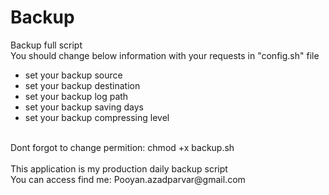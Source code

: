 # Backup
Backup full script</br>
You should change below information with your requests in "config.sh" file</br>
- set your backup source
- set your backup destination
- set your backup log path
- set your backup saving days
- set your backup compressing level</br>
</br>
Dont forgot to change permition: chmod +x backup.sh</br>
</br>
This application is my production daily backup script</br>
You can access find me: Pooyan.azadparvar@gmail.com </br>
